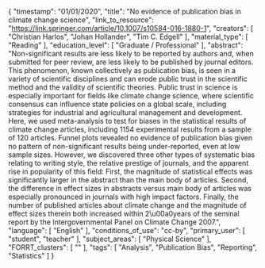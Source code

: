 {
    "timestamp": "01/01/2020",
    "title": "No evidence of publication bias in climate change science",
    "link_to_resource": "https://link.springer.com/article/10.1007/s10584-016-1880-1",
    "creators": [
        "Christian Harlos",
        "Johan Hollander",
        "Tim C. Edgell"
    ],
    "material_type": [
        "Reading"
    ],
    "education_level": [
        "Graduate / Professional"
    ],
    "abstract": "Non-significant results are less likely to be reported by authors and, when submitted for peer review, are less likely to be published by journal editors. This phenomenon, known collectively as publication bias, is seen in a variety of scientific disciplines and can erode public trust in the scientific method and the validity of scientific theories. Public trust in science is especially important for fields like climate change science, where scientific consensus can influence state policies on a global scale, including strategies for industrial and agricultural management and development. Here, we used meta-analysis to test for biases in the statistical results of climate change articles, including 1154 experimental results from a sample of 120 articles. Funnel plots revealed no evidence of publication bias given no pattern of non-significant results being under-reported, even at low sample sizes. However, we discovered three other types of systematic bias relating to writing style, the relative prestige of journals, and the apparent rise in popularity of this field: First, the magnitude of statistical effects was significantly larger in the abstract than the main body of articles. Second, the difference in effect sizes in abstracts versus main body of articles was especially pronounced in journals with high impact factors. Finally, the number of published articles about climate change and the magnitude of effect sizes therein both increased within 2\u00a0years of the seminal report by the Intergovernmental Panel on Climate Change 2007.",
    "language": [
        "English"
    ],
    "conditions_of_use": "cc-by",
    "primary_user": [
        "student",
        "teacher"
    ],
    "subject_areas": [
        "Physical Science"
    ],
    "FORRT_clusters": [
        ""
    ],
    "tags": [
        "Analysis",
        "Publication Bias",
        "Reporting",
        "Statistics"
    ]
}